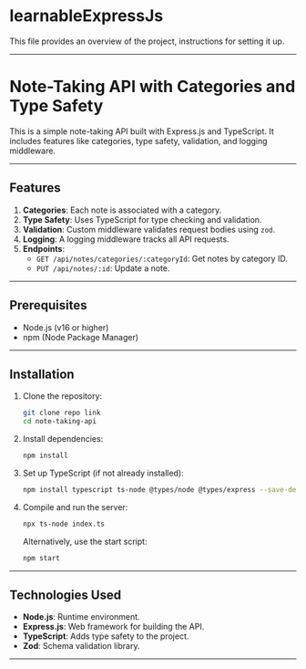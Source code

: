 # learnableExpressJs
This file provides an overview of the project, instructions for setting it up.

---

# Note-Taking API with Categories and Type Safety

This is a simple note-taking API built with Express.js and TypeScript. It includes features like categories, type safety, validation, and logging middleware.

---

## Features
1. **Categories**: Each note is associated with a category.
2. **Type Safety**: Uses TypeScript for type checking and validation.
3. **Validation**: Custom middleware validates request bodies using `zod`.
4. **Logging**: A logging middleware tracks all API requests.
5. **Endpoints**:
   - `GET /api/notes/categories/:categoryId`: Get notes by category ID.
   - `PUT /api/notes/:id`: Update a note.

---

## Prerequisites
- Node.js (v16 or higher)
- npm (Node Package Manager)

---

## Installation

1. Clone the repository:
   ```bash
   git clone repo link
   cd note-taking-api
   ```

2. Install dependencies:
   ```bash
   npm install
   ```

3. Set up TypeScript (if not already installed):
   ```bash
   npm install typescript ts-node @types/node @types/express --save-dev
   ```

4. Compile and run the server:
   ```bash
   npx ts-node index.ts
   ```

   Alternatively, use the start script:
   ```bash
   npm start
   ```

---

## Technologies Used
- **Node.js**: Runtime environment.
- **Express.js**: Web framework for building the API.
- **TypeScript**: Adds type safety to the project.
- **Zod**: Schema validation library.

---